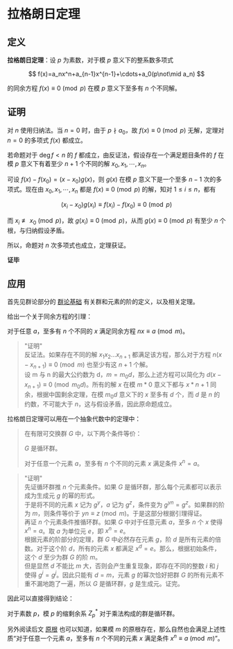 # 拉格朗日定理

## 定义

**拉格朗日定理**：设 $p$ 为素数，对于模 $p$ 意义下的整系数多项式

$$
f(x)=a_nx^n+a_{n-1}x^{n-1}+\cdots+a_0(p\not\mid a_n)
$$

的同余方程 $f(x)\equiv 0\pmod p$ 在模 $p$ 意义下至多有 $n$ 个不同解。

## 证明

对 $n$ 使用归纳法。当 $n=0$ 时，由于 $p\nmid a_0$，故 $f(x)\equiv 0\pmod p$ 无解，定理对 $n=0$ 的多项式 $f(x)$ 都成立。

若命题对于 $\deg f<n$ 的 $f$ 都成立，由反证法，假设存在一个满足题目条件的 $f$ 在模 $p$ 意义下有着至少 $n+1$ 个不同的解 $x_0,x_1,\cdots,x_{n}$。

可设 $f(x)-f(x_0)=(x-x_0)g(x)$，则 $g(x)$ 在模 $p$ 意义下是一个至多 $n-1$ 次的多项式。现在由 $x_0,x_1,\cdots,x_n$ 都是 $f(x)\equiv 0\pmod p$ 的解，知对 $1\leq i\leq n$，都有

$$
(x_i-x_0)g(x_i)\equiv f(x_i)-f(x_0)\equiv 0\pmod p
$$

而 $x_i \not\equiv x_0 \pmod p$，故 $g(x_i)\equiv 0\pmod p$，从而 $g(x)\equiv 0\pmod p$ 有至少 $n$ 个根，与归纳假设矛盾。

所以，命题对 $n$ 次多项式也成立，定理获证。

**证毕**

## 应用

首先见群论部分的 [群论基础](../group-theory.md) 有关群和元素的阶的定义，以及相关定理。

给出一个关于同余方程的引理：

对于任意 $a$，至多有 $n$ 个不同的 $x$ 满足同余方程 $nx\equiv a\pmod m$。

>   "证明"  
>反证法。如果存在不同的解 $x_1  x_2\ldots x_{n+1}$ 都满足该方程，那么对于方程 $n(x-x_{n+1})\equiv 0\pmod m$ 也至少有这 $n+1$ 个解。    
>设 m 与 n 的最大公约数为 d，$m=m_0d$，那么上述方程可以简化为 $d(x-x_{n+1})\equiv 0\pmod {m_0d}$。所有的解 $x$ 在模 $m*0$ 意义下都与 $x*{n+1}$ 同余，根据中国剩余定理，在模 $m_0d$ 意义下的 $x$ 至多有 $d$ 个，而 $d$ 是 $n$ 的约数，不可能大于 $n$，这与假设矛盾，因此原命题成立。

拉格朗日定理可以用在一个抽象代数中的定理中：

> 在有限可交换群 $G$ 中，以下两个条件等价：
>
> $G$ 是循环群。
>
> 对于任意一个元素 $a$，至多有 $n$ 个不同的元素 $x$ 满足条件 $x^n=a$。

>"证明"    
>先证循环群推 $n$ 个元素条件。如果 $G$ 是循环群，那么每个元素都可以表示成为生成元 $g$ 的幂的形式。  
>于是将不同的元素 $x$ 记为 $g^y$，$a$ 记为 $g^z$，条件变为 $g^{yn}=g^z$。如果群的阶为 $m$，则条件等价于 $yn\equiv z\pmod m$。于是这部分根据引理得证。  
>再证 $n$ 个元素条件推循环群。如果 $G$ 中对于任意元素 $a$，至多 $n$ 个 $x$ 使得 $x^n=a$。取 $a$ 为单位元 $e$，即 $x^n=e$。  
>根据元素的阶部分的定理，群 $G$ 中必然存在元素 $g$，阶 $d$ 是所有元素的倍数。对于这个阶 $d$，所有的元素 $x$ 都满足 $x^d=e$。那么，根据初始条件，这个 $d$ 至少为群 $G$ 的阶 $m$。  
>但是显然 $d$ 不能比 $m$ 大，否则会产生重复现象，即存在不同的整数 $i$ 和 $j$ 使得 $g^i=g^j$。因此只能有 $d=m$，元素 $g$ 的幂次恰好把群 $G$ 的所有元素不重不漏地跑了一遍，所以 $G$ 是循环群，$g$ 是生成元。证完。

因此可以直接得到结论：

对于素数 $p$，模 $p$ 的缩剩余系 $Z_p^\ast$ 对于乘法构成的群是循环群。

另外阅读后文 [原根](./primitive-root.md) 也可以知道，如果模 $m$ 的原根存在，那么自然也会满足上述性质“对于任意一个元素 $a$，至多有 $n$ 个不同的元素 $x$ 满足条件 $x^n\equiv a\pmod m$”。
